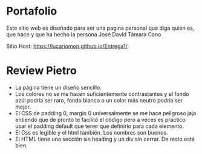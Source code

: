 # Portafolio

Este sitio web es diseñado para ser una pagina personal que diga quien es, que hace y que ha hecho la persona José David Támara Cano

Sitio Host: https://lucariomon.github.io/Entrega1/.

# Review Pietro
 - La página tiene un diseño sencillo.
 - Los colores no se me hacen suficientemente contrastantes y el fondo azúl podría ser raro, fondo blanco o un color más neutro podría ser mejor.
 - El CSS de padding 0, margin 0 universalmente se me hace peligroso jaja entiendo que de pronto te facilitó el código pero a veces es práctico usar el padding default que tener que definirlo para cada elemento. 
 - El Css es legible y el html también. Los nombres son buenos.
 - El HTML tiene una sección sin heading y un div sin cerrar. De resto está bien.
